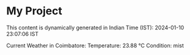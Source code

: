 # My Project

This content is dynamically generated in Indian Time (IST): 2024-01-10 23:07:06 IST


Current Weather in Coimbatore:
Temperature: 23.88 °C
Condition: mist
